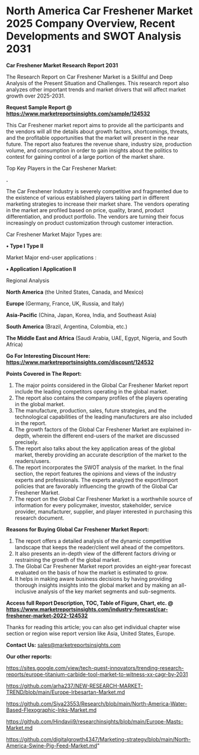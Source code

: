 # North America Car Freshener Market 2025 Company Overview, Recent Developments and SWOT Analysis 2031

<strong>Car Freshener Market Research Report 2031</strong>

The Research Report on Car Freshener Market is a Skillful and Deep Analysis of the Present Situation and Challenges. This research report also analyzes other important trends and market drivers that will affect market growth over 2025-2031.

<strong>Request Sample Report @ <a href=https://www.marketreportsinsights.com/sample/124532>https://www.marketreportsinsights.com/sample/124532</a></strong>

This Car Freshener market report aims to provide all the participants and the vendors will all the details about growth factors, shortcomings, threats, and the profitable opportunities that the market will present in the near future. The report also features the revenue share, industry size, production volume, and consumption in order to gain insights about the politics to contest for gaining control of a large portion of the market share.

Top Key Players in the Car Freshener Market:

<strong>.</strong>

The Car Freshener Industry is severely competitive and fragmented due to the existence of various established players taking part in different marketing strategies to increase their market share. The vendors operating in the market are profiled based on price, quality, brand, product differentiation, and product portfolio. The vendors are turning their focus increasingly on product customization through customer interaction.

Car Freshener Market Major Types are:

<strong>• Type I Type II</strong>

Market Major end-user applications :

<strong>• Application I Application II</strong>

Regional Analysis

</u><strong><b>North America</b></strong> (the United States, Canada, and Mexico)

<strong><b>Europe </b></strong>(Germany, France, UK, Russia, and Italy)

<strong><b>Asia-Pacific</b></strong> (China, Japan, Korea, India, and Southeast Asia)

<strong><b>South America</b></strong> (Brazil, Argentina, Colombia, etc.)

<strong><b>The Middle East and Africa</b></strong> (Saudi Arabia, UAE, Egypt, Nigeria, and South Africa)

<strong>Go For Interesting Discount Here: <a href=https://www.marketreportsinsights.com/discount/124532>https://www.marketreportsinsights.com/discount/124532</a></strong>

<strong>Points Covered in The Report:</strong>
<ol>
  <li>The major points considered in the Global Car Freshener Market report include the leading competitors operating in the global market.</li>
  <li>The report also contains the company profiles of the players operating in the global market.</li>
  <li>The manufacture, production, sales, future strategies, and the technological capabilities of the leading manufacturers are also included in the report.</li>
  <li>The growth factors of the Global Car Freshener Market are explained in-depth, wherein the different end-users of the market are discussed precisely.</li>
  <li>The report also talks about the key application areas of the global market, thereby providing an accurate description of the market to the readers/users.</li>
  <li>The report incorporates the SWOT analysis of the market. In the final section, the report features the opinions and views of the industry experts and professionals. The experts analyzed the export/import policies that are favorably influencing the growth of the Global Car Freshener Market.</li>
  <li>The report on the Global Car Freshener Market is a worthwhile source of information for every policymaker, investor, stakeholder, service provider, manufacturer, supplier, and player interested in purchasing this research document.</li>
</ol>
<strong>Reasons for Buying Global Car Freshener Market Report:</strong>

<ol>
  <li>The report offers a detailed analysis of the dynamic competitive landscape that keeps the reader/client well ahead of the competitors.</li>
  <li>It also presents an in-depth view of the different factors driving or restraining the growth of the global market.</li>
  <li>The Global Car Freshener Market report provides an eight-year forecast evaluated on the basis of how the market is estimated to grow.</li>
  <li>It helps in making aware business decisions by having providing thorough insights insights into the global market and by making an all-inclusive analysis of the key market segments and sub-segments.</li>
</ol>
<strong>Access full Report Description, TOC, Table of Figure, Chart, etc. @ <a href=https://www.marketreportsinsights.com/industry-forecast/car-freshener-market-2022-124532>https://www.marketreportsinsights.com/industry-forecast/car-freshener-market-2022-124532</a></strong>


Thanks for reading this article; you can also get individual chapter wise section or region wise report version like Asia, United States, Europe.

<strong>Contact Us:</strong>
sales@marketreportsinsights.com

<strong>Our other reports:</strong>

<a href=https://sites.google.com/view/tech-quest-innovators/trending-research-reports/europe-titanium-carbide-tool-market-to-witness-xx-cagr-by-2031>https://sites.google.com/view/tech-quest-innovators/trending-research-reports/europe-titanium-carbide-tool-market-to-witness-xx-cagr-by-2031</a>

<a href=https://github.com/arha237/NEW-RESEARCH-MARKET-TREND/blob/main/Europe-Irbesartan-Market.md>https://github.com/arha237/NEW-RESEARCH-MARKET-TREND/blob/main/Europe-Irbesartan-Market.md</a>

<a href=https://github.com/Siya23553/Research/blob/main/North-America-Water-Based-Flexographic-Inks-Market.md>https://github.com/Siya23553/Research/blob/main/North-America-Water-Based-Flexographic-Inks-Market.md</a>

<a href=https://github.com/Hindavii9/researchinsights/blob/main/Europe-Masts-Market.md>https://github.com/Hindavii9/researchinsights/blob/main/Europe-Masts-Market.md</a>

<a href=https://github.com/digitalgrowth4347/Marketing-strategy/blob/main/North-America-Swine-Pig-Feed-Market.md>https://github.com/digitalgrowth4347/Marketing-strategy/blob/main/North-America-Swine-Pig-Feed-Market.md</a>"
